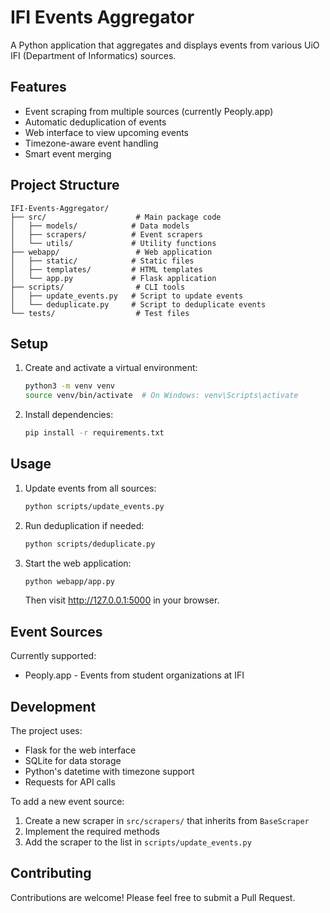 # IFI Events Aggregator

A Python application that aggregates and displays events from various UiO IFI (Department of Informatics) sources.

## Features

- Event scraping from multiple sources (currently Peoply.app)
- Automatic deduplication of events
- Web interface to view upcoming events
- Timezone-aware event handling
- Smart event merging

## Project Structure

```
IFI-Events-Aggregator/
├── src/                    # Main package code
│   ├── models/            # Data models
│   ├── scrapers/          # Event scrapers
│   └── utils/             # Utility functions
├── webapp/                 # Web application
│   ├── static/            # Static files
│   ├── templates/         # HTML templates
│   └── app.py             # Flask application
├── scripts/                # CLI tools
│   ├── update_events.py   # Script to update events
│   └── deduplicate.py     # Script to deduplicate events
└── tests/                  # Test files
```

## Setup

1. Create and activate a virtual environment:
   ```bash
   python3 -m venv venv
   source venv/bin/activate  # On Windows: venv\Scripts\activate
   ```

2. Install dependencies:
   ```bash
   pip install -r requirements.txt
   ```

## Usage

1. Update events from all sources:
   ```bash
   python scripts/update_events.py
   ```

2. Run deduplication if needed:
   ```bash
   python scripts/deduplicate.py
   ```

3. Start the web application:
   ```bash
   python webapp/app.py
   ```
   Then visit http://127.0.0.1:5000 in your browser.

## Event Sources

Currently supported:
- Peoply.app - Events from student organizations at IFI

## Development

The project uses:
- Flask for the web interface
- SQLite for data storage
- Python's datetime with timezone support
- Requests for API calls

To add a new event source:
1. Create a new scraper in `src/scrapers/` that inherits from `BaseScraper`
2. Implement the required methods
3. Add the scraper to the list in `scripts/update_events.py`

## Contributing

Contributions are welcome! Please feel free to submit a Pull Request. 